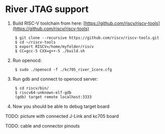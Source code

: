 # River JTAG support

1. Build RISC-V toolchain from here:
[https://github.com/riscv/riscv-tools](https://github.com/riscv/riscv-tools)

        $ git clone --recursive https://github.com/riscv/riscv-tools.git
        $ cd ~/riscv-tools
        $ export RISCV=/home/myfolder/riscv
        $ CC=gcc-5 CXX=g++-5 ./build.sh

2. Run openocd:

        $ sudo ./openocd -f ./kc705_river_1core.cfg

3. Run gdb and connect to openocd server:

        $ cd riscv/bin/
        $ riscv64-unknown-elf-gdb
        (gdb) target remote localhost:3333

4. Now you should be able to debug target board

TODO:  picture with connected J-Link and kc705 board

TODO:  cable and connector pinouts
